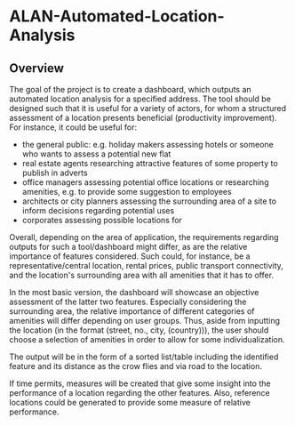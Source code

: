 # ALAN-Automated-Location-Analysis

## Overview
The goal of the project is to create a dashboard, which outputs an automated location analysis for a specified address. The tool should be designed such that it is useful for a variety of actors, for whom a structured assessment of a location presents beneficial (productivity improvement). For instance, it could be useful for:
- the general public: e.g. holiday makers assessing hotels or someone who wants to assess a potential new flat
- real estate agents researching attractive features of some property to publish in adverts
- office managers assessing potential office locations or researching amenities, e.g. to provide some suggestion to employees
- architects or city planners assessing the surrounding area of a site to inform decisions regarding potential uses
- corporates assessing possible locations for

Overall, depending on the area of application, the requirements regarding outputs for such a tool/dashboard might differ, as are the relative importance of features considered. Such could, for instance, be a representative/central location, rental prices, public transport connectivity, and the location's surrounding area with all amenities that it has to offer.

In the most basic version, the dashboard will showcase an objective assessment of the latter two features. Especially considering the surrounding area, the relative importance of different categories of amenities will differ depending on user groups. Thus, aside from inputting the location (in the format (street, no., city, (country))), the user should choose a selection of amenities in order to allow for some individualization.

The output will be in the form of a sorted list/table including the identified feature and its distance as the crow flies and via road to the location.

If time permits, measures will be created that give some insight into the performance of a location regarding the other features. Also, reference locations could be generated to provide some measure of relative performance.
